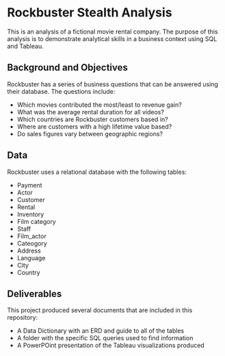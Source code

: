 # Rockbuster Stealth Analysis
This is an analysis of a fictional movie rental company. The purpose of this analysis is to demonstrate analytical skills in a business context using SQL and Tableau.

## Background and Objectives
Rockbuster has a series of business questions that can be answered using their database. The questions include:

- Which movies contributed the most/least to revenue gain?
- What was the average rental duration for all videos?
- Which countries are Rockbuster customers based in?
- Where are customers with a high lifetime value based?
- Do sales figures vary between geographic regions?

## Data
Rockbuster uses a relational database with the following tables:
- Payment
- Actor
- Customer
- Rental
- Inventory
- Film category
- Staff
- Film_actor
- Cateogory
- Address
- Language
- City
- Country

## Deliverables
This project produced several documents that are included in this repository:
- A Data Dictionary with an ERD and guide to all of the tables
- A folder with the specific SQL queries used to find information
- A PowerPOint presentation of the Tableau visualizations produced
